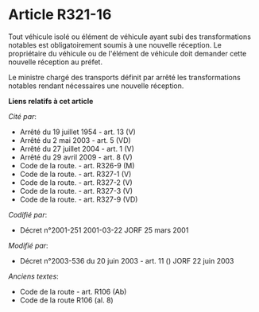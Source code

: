 # Article R321-16

Tout véhicule isolé ou élément de véhicule ayant subi des transformations notables est obligatoirement soumis à une nouvelle
réception. Le propriétaire du véhicule ou de l'élément de véhicule doit demander cette nouvelle réception au préfet.

Le ministre chargé des transports définit par arrêté les transformations notables rendant nécessaires une nouvelle réception.

**Liens relatifs à cet article**

_Cité par_:

  - Arrêté du 19 juillet 1954 - art. 13 (V)
  - Arrêté du 2 mai 2003 - art. 5 (VD)
  - Arrêté du 27 juillet 2004 - art. 1 (V)
  - Arrêté du 29 avril 2009 - art. 8 (V)
  - Code de la route. - art. R326-9 (M)
  - Code de la route. - art. R327-1 (V)
  - Code de la route. - art. R327-2 (V)
  - Code de la route. - art. R327-3 (V)
  - Code de la route. - art. R327-9 (VD)

_Codifié par_:

  - Décret n°2001-251 2001-03-22 JORF 25 mars 2001

_Modifié par_:

  - Décret n°2003-536 du 20 juin 2003 - art. 11 () JORF 22 juin 2003

_Anciens textes_:

  - Code de la route - art. R106 (Ab)
  - Code de la route R106 (al. 8)
